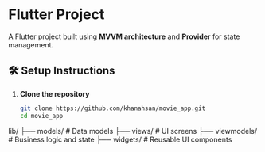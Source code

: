 # Flutter Project

A Flutter project built using **MVVM architecture** and **Provider** for state management.

## 🛠️ Setup Instructions

1. **Clone the repository**
   ```bash
   git clone https://github.com/khanahsan/movie_app.git
   cd movie_app


lib/
├── models/        # Data models
├── views/         # UI screens
├── viewmodels/    # Business logic and state
├── widgets/       # Reusable UI components